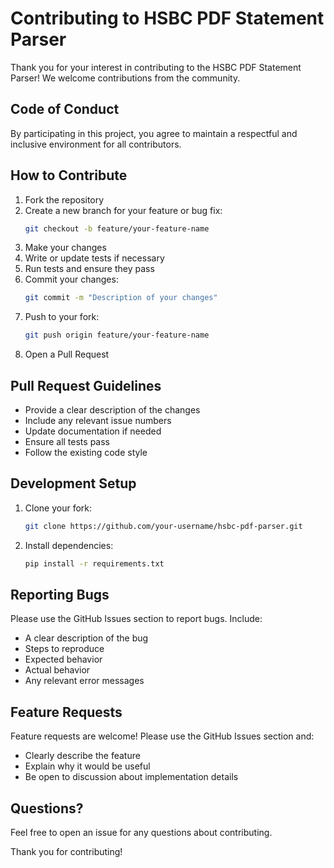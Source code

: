# Contributing to HSBC PDF Statement Parser

Thank you for your interest in contributing to the HSBC PDF Statement Parser! We welcome contributions from the community.

## Code of Conduct

By participating in this project, you agree to maintain a respectful and inclusive environment for all contributors.

## How to Contribute

1. Fork the repository
2. Create a new branch for your feature or bug fix:
   ```bash
   git checkout -b feature/your-feature-name
   ```
3. Make your changes
4. Write or update tests if necessary
5. Run tests and ensure they pass
6. Commit your changes:
   ```bash
   git commit -m "Description of your changes"
   ```
7. Push to your fork:
   ```bash
   git push origin feature/your-feature-name
   ```
8. Open a Pull Request

## Pull Request Guidelines

- Provide a clear description of the changes
- Include any relevant issue numbers
- Update documentation if needed
- Ensure all tests pass
- Follow the existing code style

## Development Setup

1. Clone your fork:
   ```bash
   git clone https://github.com/your-username/hsbc-pdf-parser.git
   ```
2. Install dependencies:
   ```bash
   pip install -r requirements.txt
   ```

## Reporting Bugs

Please use the GitHub Issues section to report bugs. Include:

- A clear description of the bug
- Steps to reproduce
- Expected behavior
- Actual behavior
- Any relevant error messages

## Feature Requests

Feature requests are welcome! Please use the GitHub Issues section and:

- Clearly describe the feature
- Explain why it would be useful
- Be open to discussion about implementation details

## Questions?

Feel free to open an issue for any questions about contributing.

Thank you for contributing!